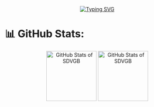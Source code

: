 <div align="center">
    <a href="https://git.io/typing-svg"><img src="https://readme-typing-svg.demolab.com?font=Fira+Code&pause=1000&color=EE6FEC&background=6A671F00&width=500&lines=Encantada+de+conocerte!+Soy+Stefania;%C2%A1Bienvenido+a+mi+perfil+de+GitHub!" alt="Typing SVG" /></a>
</div>


# 📊 GitHub Stats:
<div align="center">
    <picture>
        <source
            srcset="https://github-readme-stats.vercel.app/api?username=SDVGB&show_icons=true&bg_color=00000000&locale=es&hide_title=true&ring_color=ee6fec&rank_icon=github&icon_color=ee6fec&text_color=FFFFFF"
            media="(prefers-color-scheme: dark)"
        />
        <source height=137
            srcset="https://github-readme-stats.vercel.app/api?username=SDVGB&show_icons=true&bg_color=00000000&locale=es&hide_title=true&ring_color=ee6fec&rank_icon=github&icon_color=ee6fec&text_color=000000"
            media="(prefers-color-scheme: light), (prefers-color-scheme: no-preference)"
        />
        <img
            src="https://github-readme-stats.vercel.app/api?username=SDVGB&show_icons=true"
            alt="GitHub Stats of SDVGB"
        />
    </picture>
    <picture>
        <source
            srcset="https://github-readme-stats.vercel.app/api/top-langs/?username=SDVGB&layout=compact"
            media="(prefers-color-scheme: dark)"
        />
        <source height=137
            srcset="https://github-readme-stats.vercel.app/api/top-langs/?username=SDVGB&layout=compact&locale=es&title_color=000000&hide_title=true"
        />
        <img 
            src="https://github-readme-stats.vercel.app/api/top-langs/?username=SDVGB&layout=compact&locale=es"
            alt="GitHub Stats of SDVGB"
        />
    </picture>
</div>


